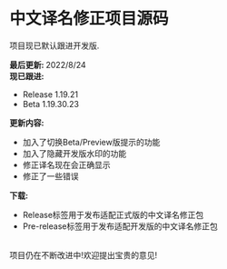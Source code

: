 # 中文译名修正项目源码

项目现已默认跟进开发版.

<b>最后更新: </b>2022/8/24<br>
<b>现已跟进:</b>
- Release 1.19.21
- Beta 1.19.30.23

<b>更新内容:</b>

- 加入了切换Beta/Preview版提示的功能
- 加入了隐藏开发版水印的功能
- 修正译名现在会正确显示
- 修正了一些错误

<b>下载:</b>
- Release标签用于发布适配正式版的中文译名修正包
- Pre-release标签用于发布适配开发版的中文译名修正包

<br>
项目仍在不断改进中!欢迎提出宝贵的意见!
